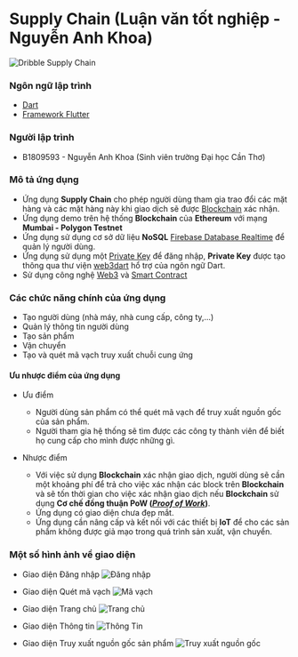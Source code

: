 Supply Chain (Luận văn tốt nghiệp - Nguyễn Anh Khoa)
============

![Dribble Supply Chain](https://github.com/nakhoagithub/supply_chain_release/blob/main/assets/images/suppychain.png?raw=true)

### Ngôn ngữ lập trình
- [Dart](https://dart.dev/)
- [Framework Flutter](https://flutter.dev/)

### Người lập trình
- B1809593 - Nguyễn Anh Khoa (Sinh viên trường Đại học Cần Thơ)

### Mô tả ứng dụng
- Ứng dụng **Supply Chain** cho phép người dùng tham gia trao đổi các mặt hàng và các mặt hàng này khi giao dịch sẽ được [Blockchain](https://vi.wikipedia.org/wiki/Blockchain) xác nhận.
- Ứng dụng demo trên hệ thống **Blockchain** của **Ethereum** với mạng **Mumbai - Polygon Testnet**
- Ứng dụng sử dụng cơ sở dữ liệu **NoSQL** [Firebase Database Realtime](https://firebase.google.com/) để quản lý người dùng.
- Ứng dụng sử dụng một [Private Key](https://ethereum.org/vi/developers/docs/accounts/) để đăng nhập, **Private Key** được tạo thông qua thư viện [web3dart](https://pub.dev/packages/web3dart) hổ trợ của ngôn ngữ Dart.
- Sử dụng công nghệ [Web3](https://vi.wikipedia.org/wiki/Web_3.0) và [Smart Contract](https://ethereum.org/vi/developers/docs/smart-contracts/)

### Các chức năng chính của ứng dụng
- Tạo người dùng (nhà máy, nhà cung cấp, công ty,...)
- Quản lý thông tin người dùng
- Tạo sản phẩm
- Vận chuyển
- Tạo và quét mã vạch truy xuất chuỗi cung ứng

#### Ưu nhược điểm của ứng dụng

- Ưu điểm
    * Người dùng sản phẩm có thể quét mã vạch để truy xuất nguồn gốc của sản phẩm.
    * Người tham gia hệ thống sẽ tìm được các công ty thành viên để biết họ cung cấp cho mình được những gì.

- Nhược điểm
    * Với việc sử dụng **Blockchain** xác nhận giao dịch, người dùng sẽ cần một khoảng phí để trả cho việc xác nhận các block trên **Blockchain** và sẽ tốn thời gian cho việc xác nhận giao dịch nếu **Blockchain** sử dụng **Cơ chế đồng thuận PoW ([_Proof of Work_](https://ethereum.org/en/developers/docs/consensus-mechanisms/pow/))**.
    * Ứng dụng có giao diện chưa đẹp mắt.
    * Ứng dụng cần nâng cấp và kết nối với các thiết bị **IoT** để cho các sản phẩm không được giả mạo trong quá trình sản xuất, vận chuyển.

### Một số hình ảnh về giao diện

- Giao diện Đăng nhập
![Đăng nhập](https://github.com/nakhoagithub/supply_chain_release/blob/main/docs/images/Screenshot_20221023-142514.png?raw=true)

- Giao diện Quét mã vạch
![Mã vạch](https://github.com/nakhoagithub/supply_chain_release/blob/main/docs/images/Screenshot_20221023-142510.png?raw=true)

- Giao diện Trang chủ
![Trang chủ](https://github.com/nakhoagithub/supply_chain_release/blob/main/docs/images/Screenshot_20221023-142438.png?raw=true)

- Giao diện Thông tin
![Thông Tin](https://github.com/nakhoagithub/supply_chain_release/blob/main/docs/images/Screenshot_20221023-142442.png?raw=true)

- Giao diện Truy xuất nguồn gốc sản phẩm
![Truy xuất nguồn gốc](https://github.com/nakhoagithub/supply_chain_release/blob/main/docs/images/Screenshot_20221023-142429.png?raw=true)
